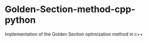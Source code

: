 # Golden-Section-method-cpp-python
Implementation of the Golden Section optimization method in c++ 
